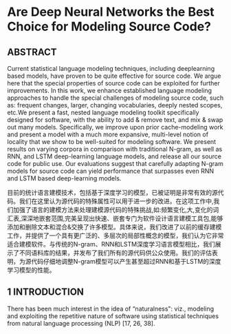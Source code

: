 # Are Deep Neural Networks the Best Choice for Modeling Source Code?

## ABSTRACT

Current statistical language modeling techniques, including deeplearning based models, have proven to be quite effective for source code. We argue here that the special properties of source code can be exploited for further improvements. In this work, we enhance established language modeling approaches to handle the special challenges of modeling source code, such as: frequent changes, larger, changing vocabularies, deeply nested scopes, etc.We present a fast, nested language modeling toolkit specifically designed for software, with the ability to add & remove text, and mix & swap out many models. Specifically, we improve upon prior cache-modeling work and present a model with a much more expansive, multi-level notion of locality that we show to be well-suited for modeling software. We present results on varying corpora in comparison with traditional N-gram, as well as RNN, and LSTM deep-learning language models, and release all our source code for public use. Our evaluations suggest that carefully adapting N-gram models for source code can yield performance that surpasses even RNN and LSTM based deep-learning models.

目前的统计语言建模技术，包括基于深度学习的模型，已被证明是非常有效的源代码。我们在这里认为源代码的特殊属性可以用于进一步的改进。在这项工作中,我们加强了语言的建模方法来处理建模源代码的特殊挑战,如:频繁变化,大,变化的词汇表,深深地嵌套范围,完美呈现出快速、嵌套专门为软件设计语言建模工具包,能够添加和删除文本和混合&交换了许多模型。具体来说，我们改进了以前的缓存建模工作，并提供了一个具有更广泛的、多层次的局部性概念的模型，我们认为它非常适合建模软件。与传统的N-gram、RNN和LSTM深度学习语言模型相比，我们展示了不同语料库的结果，并发布了我们所有的源代码供公众使用。我们的评估表明，为源代码仔细地调整N-gram模型可以产生甚至超过RNN和基于LSTM的深度学习模型的性能。

## 1 INTRODUCTION

There has been much interest in the idea of “naturalness": viz., modeling
and exploiting the repetitive nature of software using statistical
techniques from natural language processing (NLP) [17, 26, 38].